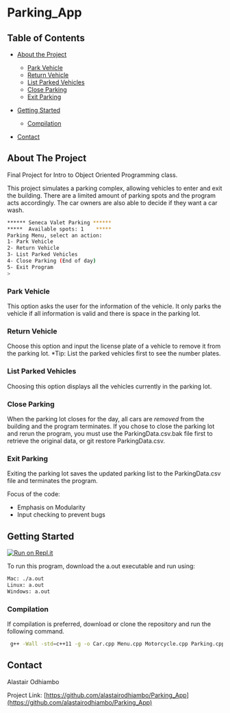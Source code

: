 # Parking_App

## Table of Contents

* [About the Project](#about-the-project)
  * [Park Vehicle](#park-vehicle)
  * [Return Vehicle](#return-vehicle)
  * [List Parked Vehicles](#list-parked-vehicles)
  * [Close Parking](#close-parking)
  * [Exit Parking](#exit-parking)
* [Getting Started](#getting-started)
  * [Compilation](#compilation)
  
* [Contact](#contact)



<!-- ABOUT THE PROJECT -->
## About The Project

Final Project for Intro to Object Oriented Programming class.

This project simulates a parking complex, allowing vehicles to enter and exit the building. There are a limited amount of parking spots and the program acts accordingly. The car owners are also able to decide if they want a car wash.


```sh
****** Seneca Valet Parking ******
*****  Available spots: 1    *****
Parking Menu, select an action:
1- Park Vehicle
2- Return Vehicle
3- List Parked Vehicles
4- Close Parking (End of day)
5- Exit Program
> 
```

### Park Vehicle
This option asks the user for the information of the vehicle. It only parks the vehicle if all information is valid and there is space in the parking lot.

### Return Vehicle
Choose this option and input the license plate of a vehicle to remove it from the parking lot. *Tip: List the parked vehicles first to see the number plates.

### List Parked Vehicles
Choosing this option displays all the vehicles currently in the parking lot.

### Close Parking
When the parking lot closes for the day, all cars are *removed* from the building and the program terminates. If you chose to close the parking lot and rerun the program, you must use the ParkingData.csv.bak file first to retrieve the original data, or git restore ParkingData.csv. 
### Exit Parking
Exiting the parking lot saves the updated parking list to the ParkingData.csv file and terminates the program.

Focus of the code:
* Emphasis on Modularity
* Input checking to prevent bugs


## Getting Started

[![Run on Repl.it](https://repl.it/badge/github/alastairodhiambo/Parking_App)](https://repl.it/github/alastairodhiambo/Parking_App)

To run this program, download the a.out executable and run using: 

```bash
Mac: ./a.out
Linux: a.out
Windows: a.out

```

### Compilation

If compilation is preferred, download or clone the repository and run the following command.
```sh
 g++ -Wall -std=c++11 -g -o Car.cpp Menu.cpp Motorcycle.cpp Parking.cpp ParkingAppTester.cpp ReadWritable.cpp Utils.cpp Vehicle.cpp
```

<!-- CONTACT -->
## Contact

Alastair Odhiambo

Project Link: [https://github.com/alastairodhiambo/Parking_App](https://github.com/alastairodhiambo/Parking_App)
